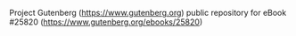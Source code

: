 Project Gutenberg (https://www.gutenberg.org) public repository for eBook #25820 (https://www.gutenberg.org/ebooks/25820)
